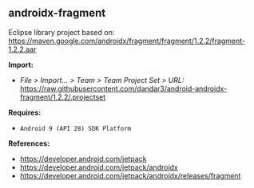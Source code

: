 ## androidx-fragment

Eclipse library project based on:<br/>
https://maven.google.com/androidx/fragment/fragment/1.2.2/fragment-1.2.2.aar

**Import:**
- _File > Import... > Team > Team Project Set > URL:_<br/>
  https://raw.githubusercontent.com/dandar3/android-androidx-fragment/1.2.2/.projectset

**Requires:**
- `Android 9 (API 28) SDK Platform`

**References:**
- https://developer.android.com/jetpack
- https://developer.android.com/jetpack/androidx
- https://developer.android.com/jetpack/androidx/releases/fragment